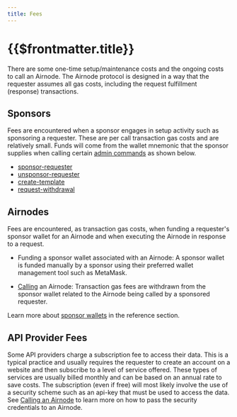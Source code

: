 ```yaml
---
title: Fees
---
```


# {{$frontmatter.title}}

<TocHeader />
<TOC class="table-of-contents" :include-level="[2,3]" />

There are some one-time setup/maintenance costs and the ongoing costs to call an Airnode. The Airnode protocol is designed in a way that the requester assumes all gas costs, including the request fulfillment (response) transactions.

## Sponsors

Fees are encountered when a sponsor engages in setup activity such as sponsoring a requester. These are per call transaction gas costs and are relatively small. Funds will come from the wallet mnemonic that the sponsor supplies when calling certain [admin commands](../reference/admin-cli-commands.md) as shown below. 

- [sponsor-requester](../reference/admin-cli-commands.md#sponsor-requester)
- [unsponsor-requester](../reference/admin-cli-commands.md#unsponsor-requester)
- [create-template](../reference/admin-cli-commands.md#create-template)
- [request-withdrawal](../reference/admin-cli-commands.md#request-withdrawal)

## Airnodes

Fees are encountered, as transaction gas costs, when funding a requester's sponsor wallet for an Airnode and when executing the Airnode in response to a request.

- Funding a sponsor wallet associated with an Airnode:
  A sponsor wallet is funded manually by a sponsor using their preferred wallet management tool such as MetaMask.

- [Calling](../grp-developers/call-an-airnode.md) an Airnode:
  Transaction gas fees are withdrawn from the sponsor wallet related to the Airnode being called by a sponsored requester. 

<SponsorWalletWarning/>

Learn more about [sponsor wallets](../concepts/sponsor.md) in the reference section.

## API Provider Fees

Some API providers charge a subscription fee to access their data. This is a typical practice and usually requires the requester to create an account on a website and then subscribe to a level of service offered. These types of services are usually billed monthly and can be based on an annual rate to save costs. The subscription (even if free) will most likely involve the use of a security scheme such as an api-key that must be used to access the data. See [Calling an Airnode](call-an-airnode.md) to learn more on how to pass the security credentials to an Airnode.
